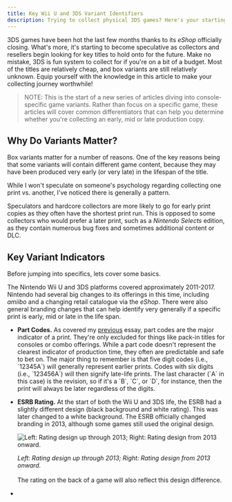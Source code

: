 ```yaml
---
title: Key Wii U and 3DS Variant Identifiers
description: Trying to collect physical 3DS games? Here's your starting point
---
```

3DS games have been hot the last few months thanks to its *eShop* officially closing. What's more, it's starting to become speculative as collectors and resellers begin looking for key titles to hold onto for the future. Make no mistake, 3DS is fun system to collect for if you're on a bit of a budget. Most of the titles are relatively cheap, and box variants are still relatively unknown. Equip yourself with the knowledge in this article to make your collecting journey worthwhile!

> NOTE: This is the start of a new series of articles diving into console-specific game variants. Rather than focus on a specific game, these articles will cover common differentiators that can help you determine whether you're collecting an early, mid or late production copy.

## Why Do Variants Matter?

Box variants matter for a number of reasons. One of the key reasons being that some variants will contain different game content, because they may have been produced very early (or very late) in the lifespan of the title.

While I won't speculate on someone's psychology regarding collecting one print vs. another, I've noticed there is generally a pattern. 

Speculators and hardcore collectors are more likely to go for early print copies as they often have the shortest print run. This is opposed to some collectors who would prefer a later print, such as a *Nintendo Selects* edition, as they contain numerous bug fixes and sometimes additional content or DLC.

## Key Variant Indicators

Before jumping into specifics, lets cover some basics.

The Nintendo Wii U and 3DS platforms covered approximately 2011-2017. Nintendo had several big changes to its offerings in this time, including *amiibo* and a changing retail catalogue via the *eShop*. There were also general branding changes that can help identify very generally if a specific print is early, mid or late in the life span. 

* **Part Codes.** As covered my [previous](https://www.afew.games/essays/decoding-modern-nintendo-print-variants) essay, part codes are the major indicator of a print. They're only excluded for things like pack-in titles for consoles or combo offerings. While a part code doesn't represent the clearest indicator of production time, they often are predictable and safe to bet on. The major thing to remember is that five digit codes (i.e., \`12345A\`) will generally represent earlier prints. Codes with six digits (i.e., \`123456A\`) will then signify late-life prints. The last character (\`A\` in this case) is the revision, so if it's a \`B\`, \`C\`, or \`D\`, for instance, then the print will always be later regardless of the digits.
* **ESRB Rating.** At the start of both the Wii U and 3DS life, the ESRB had a slightly different design (black background and white rating). This was later changed to a white background. The ESRB officially changed branding in 2013, although some games still used the original design.

  ![Left: Rating design up through 2013; Right: Rating design from 2013 onward.](/uploads/ratings.png "ESRB rating designs, 2003 to 2013 and 2013 to present")

  *Left: Rating design up through 2013; Right: Rating design from 2013 onward.*\
  \
  The rating on the back of a game will also reflect this design difference.
*